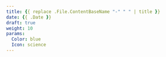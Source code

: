 ```yaml
---
title: {{ replace .File.ContentBaseName "-" " " | title }}
date: {{ .Date }}
draft: true
weight: 10
params:
  Color: blue
  Icon: science
---
```

